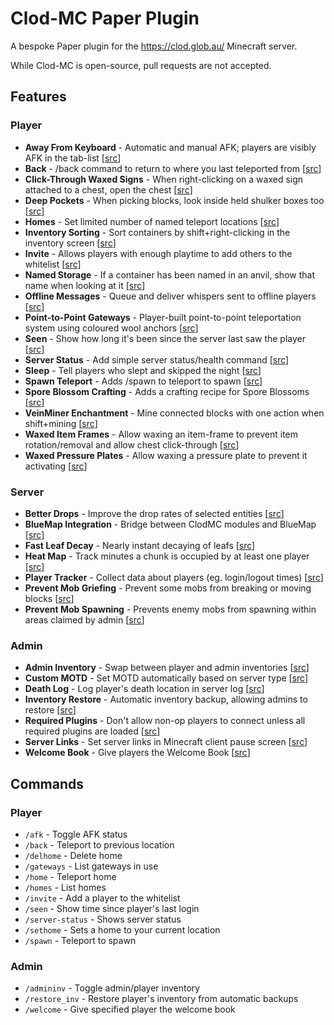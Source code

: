 # Clod-MC Paper Plugin

A bespoke Paper plugin for the https://clod.glob.au/ Minecraft server.

While Clod-MC is open-source, pull requests are not accepted.

## Features

### Player

- **Away From Keyboard** - Automatic and manual AFK; players are visibly AFK in the tab-list [[src](src/main/java/au/com/glob/clodmc/modules/player/afk/AFK.java)]
- **Back** - /back command to return to where you last teleported from [[src](src/main/java/au/com/glob/clodmc/modules/player/Back.java)]
- **Click-Through Waxed Signs** - When right-clicking on a waxed sign attached to a chest, open the chest [[src](src/main/java/au/com/glob/clodmc/modules/interactions/SignedContainers.java)]
- **Deep Pockets** - When picking blocks, look inside held shulker boxes too [[src](src/main/java/au/com/glob/clodmc/modules/inventory/deeppockets/DeepPockets.java)]
- **Homes** - Set limited number of named teleport locations [[src](src/main/java/au/com/glob/clodmc/modules/player/Homes.java)]
- **Inventory Sorting** - Sort containers by shift+right-clicking in the inventory screen [[src](src/main/java/au/com/glob/clodmc/modules/inventory/inventorysort/InventorySort.java)]
- **Invite** - Allows players with enough playtime to add others to the whitelist [[src](src/main/java/au/com/glob/clodmc/modules/player/Invite.java)]
- **Named Storage** - If a container has been named in an anvil, show that name when looking at it [[src](src/main/java/au/com/glob/clodmc/modules/interactions/namedstorage/NamedStorage.java)]
- **Offline Messages** - Queue and deliver whispers sent to offline players [[src](src/main/java/au/com/glob/clodmc/modules/player/offlinemessages/OfflineMessages.java)]
- **Point-to-Point Gateways** - Player-built point-to-point teleportation system using coloured wool anchors [[src](src/main/java/au/com/glob/clodmc/modules/interactions/gateways/Gateways.java)]
- **Seen** - Show how long it's been since the server last saw the player [[src](src/main/java/au/com/glob/clodmc/modules/player/Seen.java)]
- **Server Status** - Add simple server status/health command [[src](src/main/java/au/com/glob/clodmc/modules/server/ServerStatus.java)]
- **Sleep** - Tell players who slept and skipped the night [[src](src/main/java/au/com/glob/clodmc/modules/player/Sleep.java)]
- **Spawn Teleport** - Adds /spawn to teleport to spawn [[src](src/main/java/au/com/glob/clodmc/modules/player/Spawn.java)]
- **Spore Blossom Crafting** - Adds a crafting recipe for Spore Blossoms [[src](src/main/java/au/com/glob/clodmc/modules/crafting/SporeBlossom.java)]
- **VeinMiner Enchantment** - Mine connected blocks with one action when shift+mining [[src](src/main/java/au/com/glob/clodmc/modules/interactions/VeinMiner.java)]
- **Waxed Item Frames** - Allow waxing an item-frame to prevent item rotation/removal and allow chest click-through [[src](src/main/java/au/com/glob/clodmc/modules/interactions/WaxedItemFrames.java)]
- **Waxed Pressure Plates** - Allow waxing a pressure plate to prevent it activating [[src](src/main/java/au/com/glob/clodmc/modules/interactions/WaxedPressurePlates.java)]

### Server

- **Better Drops** - Improve the drop rates of selected entities [[src](src/main/java/au/com/glob/clodmc/modules/mobs/BetterDrops.java)]
- **BlueMap Integration** - Bridge between ClodMC modules and BlueMap [[src](src/main/java/au/com/glob/clodmc/modules/bluemap/BlueMap.java)]
- **Fast Leaf Decay** - Nearly instant decaying of leafs [[src](src/main/java/au/com/glob/clodmc/modules/interactions/FastLeafDecay.java)]
- **Heat Map** - Track minutes a chunk is occupied by at least one player [[src](src/main/java/au/com/glob/clodmc/modules/server/heapmap/HeatMap.java)]
- **Player Tracker** - Collect data about players (eg. login/logout times) [[src](src/main/java/au/com/glob/clodmc/modules/player/PlayerTracker.java)]
- **Prevent Mob Griefing** - Prevent some mobs from breaking or moving blocks [[src](src/main/java/au/com/glob/clodmc/modules/mobs/PreventMobGriefing.java)]
- **Prevent Mob Spawning** - Prevents enemy mobs from spawning within areas claimed by admin [[src](src/main/java/au/com/glob/clodmc/modules/mobs/preventmobspawn/PreventMobSpawn.java)]

### Admin

- **Admin Inventory** - Swap between player and admin inventories [[src](src/main/java/au/com/glob/clodmc/modules/inventory/AdminInv.java)]
- **Custom MOTD** - Set MOTD automatically based on server type [[src](src/main/java/au/com/glob/clodmc/modules/server/MOTD.java)]
- **Death Log** - Log player's death location in server log [[src](src/main/java/au/com/glob/clodmc/modules/player/DeathLog.java)]
- **Inventory Restore** - Automatic inventory backup, allowing admins to restore [[src](src/main/java/au/com/glob/clodmc/modules/inventory/InventoryRestore.java)]
- **Required Plugins** - Don't allow non-op players to connect unless all required plugins are loaded [[src](src/main/java/au/com/glob/clodmc/modules/server/RequiredPlugins.java)]
- **Server Links** - Set server links in Minecraft client pause screen [[src](src/main/java/au/com/glob/clodmc/modules/server/ClodServerLinks.java)]
- **Welcome Book** - Give players the Welcome Book [[src](src/main/java/au/com/glob/clodmc/modules/player/WelcomeBook.java)]

## Commands

### Player

- `/afk` - Toggle AFK status
- `/back` - Teleport to previous location
- `/delhome` - Delete home
- `/gateways` - List gateways in use
- `/home` - Teleport home
- `/homes` - List homes
- `/invite` - Add a player to the whitelist
- `/seen` - Show time since player's last login
- `/server-status` - Shows server status
- `/sethome` - Sets a home to your current location
- `/spawn` - Teleport to spawn

### Admin

- `/admininv` - Toggle admin/player inventory
- `/restore_inv` - Restore player's inventory from automatic backups
- `/welcome` - Give specified player the welcome book
